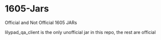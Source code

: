 # 1605-Jars
Official and Not Official 1605 JARs

lilypad_qa_client is the only unofficial jar in this repo, the rest are official

